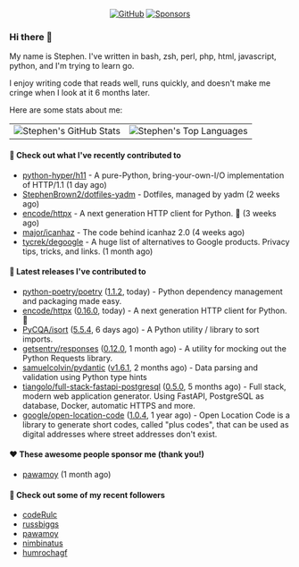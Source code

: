 <p align="center">
    <a href="https://github.com/StephenBrown2"><img src="https://img.shields.io/github/followers/StephenBrown2.svg?label=GitHub&style=social" alt="GitHub"></a>
    <a href="https://github.com/sponsors/StephenBrown2"><img src="https://img.shields.io/badge/Sponsors--_.svg?style=social&logo=github&logoColor=EA4AAA" alt="Sponsors"></a>
</p>

### Hi there 👋

My name is Stephen. I've written in bash, zsh, perl, php, html, javascript, python, and I'm trying to learn go.

I enjoy writing code that reads well, runs quickly, and doesn't make me cringe when I look at it 6 months later.

Here are some stats about me:

|     |     |
| --- | --- |
| ![Stephen's GitHub Stats](https://github-readme-stats.vercel.app/api?username=StephenBrown2&show_icons=true&count_private=true) | ![Stephen's Top Languages](https://github-readme-stats.vercel.app/api/top-langs/?username=StephenBrown2&layout=compact) |

#### 👷 Check out what I've recently contributed to

- [python-hyper/h11](https://github.com/python-hyper/h11) - A pure-Python, bring-your-own-I/O implementation of HTTP/1.1 (1 day ago)
- [StephenBrown2/dotfiles-yadm](https://github.com/StephenBrown2/dotfiles-yadm) - Dotfiles, managed by yadm (2 weeks ago)
- [encode/httpx](https://github.com/encode/httpx) - A next generation HTTP client for Python. 🦋 (3 weeks ago)
- [major/icanhaz](https://github.com/major/icanhaz) - The code behind icanhaz 2.0 (4 weeks ago)
- [tycrek/degoogle](https://github.com/tycrek/degoogle) - A huge list of alternatives to Google products. Privacy tips, tricks, and links. (1 month ago)



#### 🔭 Latest releases I've contributed to

- [python-poetry/poetry](https://github.com/python-poetry/poetry) ([1.1.2](https://github.com/python-poetry/poetry/releases/tag/1.1.2), today) - Python dependency management and packaging made easy.
- [encode/httpx](https://github.com/encode/httpx) ([0.16.0](https://github.com/encode/httpx/releases/tag/0.16.0), today) - A next generation HTTP client for Python. 🦋
- [PyCQA/isort](https://github.com/PyCQA/isort) ([5.5.4](https://github.com/PyCQA/isort/releases/tag/5.5.4), 6 days ago) - A Python utility / library to sort imports.
- [getsentry/responses](https://github.com/getsentry/responses) ([0.12.0](https://github.com/getsentry/responses/releases/tag/0.12.0), 1 month ago) - A utility for mocking out the Python Requests library.
- [samuelcolvin/pydantic](https://github.com/samuelcolvin/pydantic) ([v1.6.1](https://github.com/samuelcolvin/pydantic/releases/tag/v1.6.1), 2 months ago) - Data parsing and validation using Python type hints
- [tiangolo/full-stack-fastapi-postgresql](https://github.com/tiangolo/full-stack-fastapi-postgresql) ([0.5.0](https://github.com/tiangolo/full-stack-fastapi-postgresql/releases/tag/0.5.0), 5 months ago) - Full stack, modern web application generator. Using FastAPI, PostgreSQL as database, Docker, automatic HTTPS and more.
- [google/open-location-code](https://github.com/google/open-location-code) ([1.0.4](https://github.com/google/open-location-code/releases/tag/1.0.4), 1 year ago) - Open Location Code is a library to generate short codes, called &#34;plus codes&#34;, that can be used as digital addresses where street addresses don&#39;t exist.

#### ❤️ These awesome people sponsor me (thank you!)

- [pawamoy](https://github.com/pawamoy) (1 month ago)

#### 👯 Check out some of my recent followers

- [codeRulc](https://github.com/codeRulc)
- [russbiggs](https://github.com/russbiggs)
- [pawamoy](https://github.com/pawamoy)
- [nimbinatus](https://github.com/nimbinatus)
- [humrochagf](https://github.com/humrochagf)


